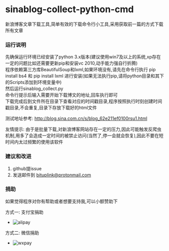 # sinablog-collect-python-cmd
新浪博客文章下载工具,简单有效的下载命令行小工具,采用获取前一篇的方式下载所有文章

### 运行说明
先确保运行环境已经安装了python 3.x版本(建议使用win7及以上的系统,xp存在一定的问题比如还需要更新pip和安装vc 2010,动手能力强自行折腾)  
程序依赖第三方库BeautifulSoup和lxml,如果环境没有,请先在命令行执行 pip install bs4 和 pip install lxml 进行安装(如果无法执行pip,请将python目录和其下的Scripts添加到环境变量中)  
然后运行sinablog_collect.py  
命令行提示后输入需要开始下载博文的地址,回车执行即可  
下载完成后到文件所在目录下查看对应的时间戳目录,程序按照执行时刻创建时间戳目录,不会重复,目录下存放下载好的html文件

测试地址参考: http://blog.sina.com.cn/s/blog_62e211ef0100rsu1.html

友情提示: 由于是批量下载,对新浪博客网站存在一定的压力,因此可能触发反爬虫机制,用多了会造成一定时间的被禁止访问(当然了,停一会就会恢复),因此不要在短时间内太过频繁的使用该软件


### 建议和改进
1. github提issue
2. 发送邮件到 bituplink@protonmail.com


### 捐助
如果觉得程序对你有帮助或者想要支持我,可以小额赞助下

方式一: 支付宝捐助
* ![alipay](http://www.bituplink.com/assets/img/alipay.png)

方式二: 微信捐助
* ![wxpay](http://www.bituplink.com/assets/img/wxpay.png)

